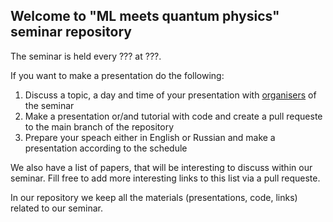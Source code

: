 ## Welcome to "ML meets quantum physics" seminar repository

The seminar is held every ??? at ???.

If you want to make a presentation do the following:

1. Discuss a topic, a day and time of your presentation with [organisers](https://github.com/LuchnikovI/ML-meets-quantum-physics-QIT-lab-seminar/blob/main/organizers.md) of the seminar
2. Make a presentation or/and tutorial with code and create a pull requeste to the main branch of the repository
3. Prepare your speach either in English or Russian and make a presentation according to the schedule

We also have a list of papers, that will be interesting to discuss within our seminar. Fill free to add more interesting links to this list via a pull requeste.

In our repository we keep all the materials (presentations, code, links) related to our seminar.
